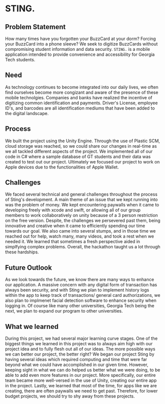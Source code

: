 # STING.

## Problem Statement ##

How many times have you forgotten your BuzzCard at your dorm? Forcing your BuzzCard into a phone sleeve? We seek to digitize BuzzCards without compromising student information and data security. `STING.` is a mobile application intended to provide convenience and accessibility for Georgia Tech students.

## Need ##

As technology continues to become integrated into our daily lives, we often find ourselves become more congizant and aware of the presence of these mobile technolgies. Companies and banks have realized the incentive of digitizing common identification and payments. Driver's License, employee ID's, and barcodes are all identification mediums that have been added to the digital landscape.  


## Process ##
We built the project using the Unity Engine. Through the use of Plastic SCM, cloud storage was reached, so we could share our changes in real-time as we all tackled different aspects of the project. We implemented all of our code in C# where a sample database of GT students and their data was created to test out our project. Ultimately we focused our project to work on Apple devices due to the functionalities of Apple Wallet.



## Challenges ##
We faced several technical and general challenges throughout the process of Sting's development. A main theme of an issue that we kept running into was the problem of money. We kept encountering paywalls when it came to developing freely with xcode and swift, or allowing all of our group members to work collaboratively on unity because of a 3 person restriction on the free version. Despite, the challenges we persevered past them, being innovative and creative when it came to efficiently spending our time towards our goal. We also came into several stumps, and in those time we reached out for help, watch many, many videos, and took a rest when we needed it.  We learned that sometimes a fresh perspective aided in simplfying complex problems. Overall, the hackathon taught us a lot through these hardships.



## Future Outlook ## 
As we look towards the future, we know there are many ways to enhance our application. A massive concern with any digital form of transaction has always been security, and with Sting we plan to implement history logs within the app to keep track of transactions/ general card authorizations, we also plan to implmenet facial detection software to enhance security when logging in. Of course like many other universities, Georgia Tech being the next, we plan to expand our program to other universities. 


































## What we learned ##
During this project, we had several major learning curve stages. One of the biggest things we learned in this project was to always aim high with our project idea and to fully flesh out all of our ideas. The more possible ways we can better our project, the better right? We began our project Sting by having several ideas which required computing and time that were far beyond what we could have accomplished in our given time. However, keeping sight in what we can do helped us better what we were doing, to be able to add even more features in our project. More specifically, our entire team became more well-versed in the use of Unity, creating our entire app in the project. Lastly, we learned that most of the time, for apps like we are creating, there are often paywalls we need to get past. Therefore, for lower budget projects, we should try to shy away from these projects.
